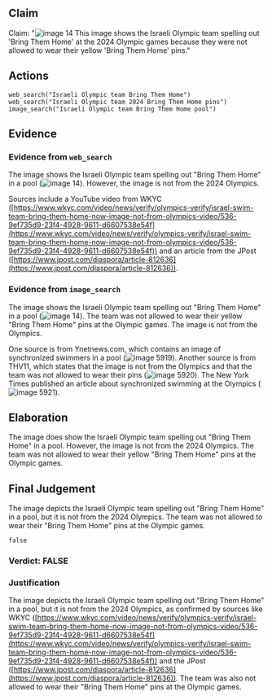 ## Claim
Claim: "![image 14](media/16.jpg) This image shows the Israeli Olympic team spelling out 'Bring Them Home' at the 2024 Olympic games because they were not allowed to wear their yellow 'Bring Them Home' pins."

## Actions
```
web_search("Israeli Olympic team Bring Them Home")
web_search("Israeli Olympic team 2024 Bring Them Home pins")
image_search("Israeli Olympic team Bring Them Home pool")
```

## Evidence
### Evidence from `web_search`
The image shows the Israeli Olympic team spelling out "Bring Them Home" in a pool (![image 14](media/16.jpg)). However, the image is not from the 2024 Olympics.

Sources include a YouTube video from WKYC ([https://www.wkyc.com/video/news/verify/olympics-verify/israel-swim-team-bring-them-home-now-image-not-from-olympics-video/536-9ef735d9-23f4-4928-9611-d6607538e54f](https://www.wkyc.com/video/news/verify/olympics-verify/israel-swim-team-bring-them-home-now-image-not-from-olympics-video/536-9ef735d9-23f4-4928-9611-d6607538e54f)) and an article from the JPost ([https://www.jpost.com/diaspora/article-812636](https://www.jpost.com/diaspora/article-812636)).


### Evidence from `image_search`
The image shows the Israeli Olympic team spelling out "Bring Them Home" in a pool (![image 14](media/16.jpg)). The team was not allowed to wear their yellow "Bring Them Home" pins at the Olympic games. The image is not from the Olympics.

One source is from Ynetnews.com, which contains an image of synchronized swimmers in a pool (![image 5919](media/2025-08-29_19-33-1756495996-064484.jpg)). Another source is from THV11, which states that the image is not from the Olympics and that the team was not allowed to wear their pins (![image 5920](media/2025-08-29_19-33-1756495996-610559.jpg)). The New York Times published an article about synchronized swimming at the Olympics (![image 5921](media/2025-08-29_19-33-1756495996-987880.jpg)).


## Elaboration
The image does show the Israeli Olympic team spelling out "Bring Them Home" in a pool. However, the image is not from the 2024 Olympics. The team was not allowed to wear their yellow "Bring Them Home" pins at the Olympic games.


## Final Judgement
The image depicts the Israeli Olympic team spelling out "Bring Them Home" in a pool, but it is not from the 2024 Olympics. The team was not allowed to wear their "Bring Them Home" pins at the Olympic games.

`false`

### Verdict: FALSE

### Justification
The image depicts the Israeli Olympic team spelling out "Bring Them Home" in a pool, but it is not from the 2024 Olympics, as confirmed by sources like WKYC ([https://www.wkyc.com/video/news/verify/olympics-verify/israel-swim-team-bring-them-home-now-image-not-from-olympics-video/536-9ef735d9-23f4-4928-9611-d6607538e54f](https://www.wkyc.com/video/news/verify/olympics-verify/israel-swim-team-bring-them-home-now-image-not-from-olympics-video/536-9ef735d9-23f4-4928-9611-d6607538e54f)) and the JPost ([https://www.jpost.com/diaspora/article-812636](https://www.jpost.com/diaspora/article-812636)). The team was also not allowed to wear their "Bring Them Home" pins at the Olympic games.
